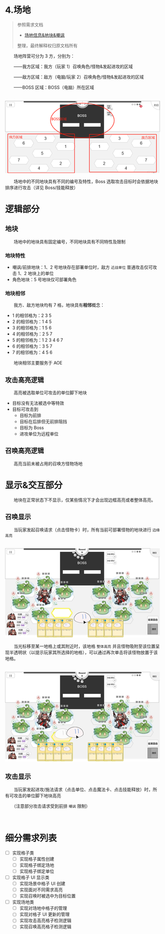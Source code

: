 # 4.场地

> 参照需求文档
>
> - [场地信息&地块&嘲讽](https://www.teambition.com/project/61a89798beaeab07a42c799c/works/61c5cc58f516a2003f0cd9c4/work/61d96d961824ff003fdfe532)
>
> 整理，最终解释权归原文档所有

　　场地阵营可分为 3 方，分别为：

　　——我方区域：我方（玩家 1）召唤角色/怪物&发起进攻的区域

　　——敌方区域：敌方（电脑/玩家 2）召唤角色/怪物&发起进攻的区域

　　——BOSS 区域：BOSS（电脑）所在区域

　　![image.png](assets/image-20220112162917-0psfo0q.png)

　　场地中的不同地块具有不同的编号及特性，Boss 选取攻击目标时会依据地块排序进行攻击（详见 Boss/技能释放）

# 逻辑部分

## 地块

　　场地中的地块具有固定编号，不同地块具有不同特性及限制

### 地块特性

* 嘲讽/前排地块：1、2 号地块存在部署单位时，敌方 `近战单位` 普通攻击仅可攻击 1、2 地块上的单位
* 角色地块：5 号地块仅可部署角色

### 地块相邻

　　我方、敌方地块均有 7 格，地块具有**相邻**概念：

* 1 的相邻格为：2 3 5
* 2 的相邻格为：1 4 5
* 3 的相邻格为：1 5 6
* 4 的相邻格为：2 5 7
* 5 的相邻格为：1 2 3 4 6 7
* 6 的相邻格为：3 5 7
* 7 的相邻格为：4 5 6

　　地块相邻主要服务于 AOE

## 攻击高亮逻辑

　　高亮被选取单位可攻击的单位脚下地块

* 目标没有无法被选中等特效
* 目标可攻击到
  * 目标为前排
  * 目标在后排但无前排阻挡
  * 目标为 Boss
  * 进攻单位为远程单位

## 召唤高亮逻辑

　　高亮当前未被占用的召唤方怪物场地

# 显示&交互部分

　　地块在正常状态下不显示，仅某些情况下才会出现边框高亮或者整体高亮。

## 召唤显示

　　当玩家发起召唤请求（点击怪物卡）时，所有当前可部署怪物的地块进行 `边缘高亮`

　　![image.png](assets/image-20220113121341-lfns1bx.png)

　　当光标移至某一地格上或其附近时，该地格 `整体高亮` 并且怪物吸附至该位置呈现半透明状（以提示玩家其所选择的地格），可以通过再次单击将该怪物放置于该地格。

　　![image.png](assets/image-20220113121421-6tdfgj3.png)

## 攻击显示

　　当玩家发起进攻/施法请求（点击单位、点击魔法卡、点击技能释放）时，所有可攻击的单位脚下地块高亮

　　（注意部分攻击请求受到前排 `嘲讽` 限制）

　　

# 细分需求列表

* [ ] 实现格子类
  * [ ] 实现格子属性创建
  * [ ] 实现格子绑定场地
  * [ ] 实现格子绑定单位
* [ ] 实现格子 UI 显示类
  * [ ] 实现场景中格子 UI 创建
  * [ ] 实现面对不同需求高亮
  * [ ] 实现召唤时被选中为目标位置
* [ ] 实现场地类
  * [ ] 实现对场地中格子的管理
  * [ ] 实现对格子 UI 更新的管理
  * [ ] 实现攻击高亮格子检测逻辑
  * [ ] 实现召唤高亮格子检测逻辑
